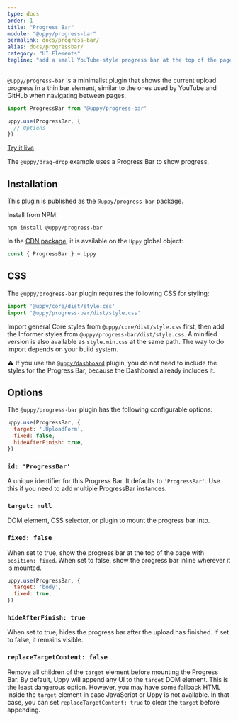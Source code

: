 ```yaml
---
type: docs
order: 1
title: "Progress Bar"
module: "@uppy/progress-bar"
permalink: docs/progress-bar/
alias: docs/progressbar/
category: "UI Elements"
tagline: "add a small YouTube-style progress bar at the top of the page"
---
```


`@uppy/progress-bar` is a minimalist plugin that shows the current upload progress in a thin bar element, similar to the ones used by YouTube and GitHub when navigating between pages.

```js
import ProgressBar from '@uppy/progress-bar'

uppy.use(ProgressBar, {
  // Options
})
```

<a class="TryButton" href="/examples/dragdrop/">Try it live</a>

The `@uppy/drag-drop` example uses a Progress Bar to show progress.

## Installation

This plugin is published as the `@uppy/progress-bar` package.

Install from NPM:

```shell
npm install @uppy/progress-bar
```

In the [CDN package](/docs/#With-a-script-tag), it is available on the `Uppy` global object:

```js
const { ProgressBar } = Uppy
```

## CSS

The `@uppy/progress-bar` plugin requires the following CSS for styling:

```js
import '@uppy/core/dist/style.css'
import '@uppy/progress-bar/dist/style.css'
```

Import general Core styles from `@uppy/core/dist/style.css` first, then add the Informer styles from `@uppy/progress-bar/dist/style.css`. A minified version is also available as `style.min.css` at the same path. The way to do import depends on your build system.

⚠️ If you use the [`@uppy/dashboard`](/docs/dashboard) plugin, you do not need to include the styles for the Progress Bar, because the Dashboard already includes it.

## Options

The `@uppy/progress-bar` plugin has the following configurable options:

```js
uppy.use(ProgressBar, {
  target: '.UploadForm',
  fixed: false,
  hideAfterFinish: true,
})
```

### `id: 'ProgressBar'`

A unique identifier for this Progress Bar. It defaults to `'ProgressBar'`. Use this if you need to add multiple ProgressBar instances.

### `target: null`

DOM element, CSS selector, or plugin to mount the progress bar into.

### `fixed: false`

When set to true, show the progress bar at the top of the page with `position: fixed`. When set to false, show the progress bar inline wherever it is mounted.

```js
uppy.use(ProgressBar, {
  target: 'body',
  fixed: true,
})
```

### `hideAfterFinish: true`

When set to true, hides the progress bar after the upload has finished. If set to false, it remains visible.

### `replaceTargetContent: false`

Remove all children of the `target` element before mounting the Progress Bar. By default, Uppy will append any UI to the `target` DOM element. This is the least dangerous option. However, you may have some fallback HTML inside the `target` element in case JavaScript or Uppy is not available. In that case, you can set `replaceTargetContent: true` to clear the `target` before appending.
